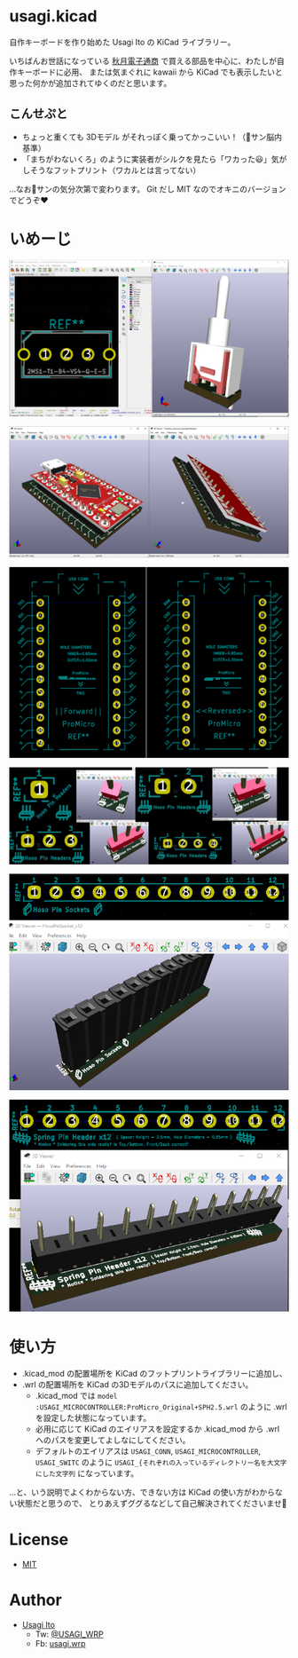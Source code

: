 # usagi.kicad

自作キーボードを作り始めた Usagi Ito の KiCad ライブラリー。

いちばんお世話になっている 
[秋月電子通商](http://akizukidenshi.com/) 
で買える部品を中心に、わたしが自作キーボードに必用、
または気まぐれに kawaii から KiCad でも表示したいと思った何かが追加されてゆくのだと思います。

## こんせぷと

- ちょっと重くても 3Dモデル がそれっぽく乗ってかっこいい！（🐰サン脳内基準）
- 「まちがわないくろ」のように実装者がシルクを見たら「ワカった😃」気がしそうなフットプリント（ワカルとは言ってない）

…なお🐰サンの気分次第で変わります。 Git だし MIT なのでオキニのバージョンでどうぞ♥

# いめーじ

![example image; switch/2MS1-T1-B4-VS2-Q-E-S](switch/2MS1-T1-B4-VS2-Q-E-S.png)

![example image; microcontroller/ProMicro 3D Models](microcontroller/ProMicro.png)

![example image; microcontroller/ProMicro まちがわないくろ Footprints](microcontroller/ProMicro_Machigawanai_Footprint.png)

![example image; conn/HosoPinHeader](conn/HosoPinHeader.png)

![example image; conn/HosoPinSocket](conn/HosoPinSocket.png)

![example image; conn/SpringPinHeader](conn/SpringPinHeader.png)

# 使い方

- .kicad_mod の配置場所を KiCad のフットプリントライブラリーに追加し、
- .wrl の配置場所を KiCad の3Dモデルのパスに追加してください。
    - .kicad_mod では `model :USAGI_MICROCONTROLLER:ProMicro_Original+SPH2.5.wrl` のように .wrl を設定した状態になっています。
    - 必用に応じて KiCad のエイリアスを設定するか .kicad_mod から .wrl へのパスを変更してよしなにしてください。
    - デフォルトのエイリアスは `USAGI_CONN`, `USAGI_MICROCONTROLLER`, `USAGI_SWITC` のように `USAGI_{それぞれの入っているディレクトリー名を大文字にした文字列` になっています。

…と、いう説明でよくわからない方、できない方は KiCad の使い方がわからない状態だと思うので、
とりあえずググるなどして自己解決されてくださいませ💁

# License

- [MIT](LICENSE.md)

# Author

- [Usagi Ito](http://github.com/usagi)
    - Tw: [@USAGI_WRP](https://twitter.com/USAGI_WRP)
    - Fb: [usagi.wrp](https://www.facebook.com/usagi.wrp)
